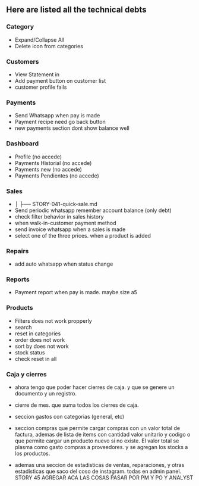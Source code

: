 ## Here are listed all the technical debts

### Category
 * Expand/Collapse All
 * Delete icon from categories

### Customers
 * View Statement in
 * Add payment button on customer list
 * customer profile fails

### Payments
 * Send Whatsapp when pay is made
 * Payment recipe need go back button
 * new payments section dont show balance well

### Dashboard
* Profile (no accede)
* Payments Historial (no accede)
* Payments new (no accede)
* Payments Pendientes (no accede)

### Sales
 * │   ├── STORY-041-quick-sale.md
 * Send periodic whatsapp remember account balance (only debt)
 * check filter behavior in sales history
 * when walk-in-customer payment method
 * send invoice whatsapp when a sales is made
 * select one of the three prices. when a product is added

### Repairs
 * add auto whatsapp when status change

### Reports
 * Payment report when pay is made. maybe size a5

### Products
 * Filters does not work propperly
  * search
  * reset in categories
  * order does not work
  * sort by does not work
  * stock status
  * check reset in all

### Caja y cierres
* ahora tengo que poder hacer cierres de caja. y que se genere un documento y un registro.
* cierre de mes. que suma todos los cierres de caja.
* seccion gastos con categorias (general, etc)
* seccion compras que permite cargar compras con un valor total de factura, ademas de lista de items con cantidad valor unitario y codigo o que
  permite cargar un producto nuevo si no existe. El valor total se plasma como gasto compras a proveedores. y se agregan los stocks a los productos.

* ademas una seccion de estadisticas de ventas, reparaciones, y otras estadisticas que saco del coso de instagram. todas en admin panel.
STORY 45 AGREGAR ACA LAS COSAS PASAR POR PM Y PO Y ANALYST
